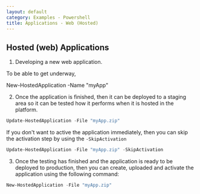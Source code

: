```yaml
---
layout: default
category: Examples - Powershell
title: Applications - Web (Hosted)
---
```


## Hosted (web) Applications

1. Developing a new web application.

To be able to get underway,

New-HostedApplication -Name "myApp"


2. Once the application is finished, then it can be deployed to a staging area so it can be tested how it performs when it is hosted in the platform.

```powershell
Update-HostedApplication -File "myApp.zip"
```

If you don't want to active the application immediately, then you can skip the activation step by using the `-SkipActivation`

```powershell
Update-HostedApplication -File "myApp.zip" -SkipActivation
```

3. Once the testing has finished and the application is ready to be deployed to production, then you can create, uploaded and activate the application using the following command:

```powershell
New-HostedApplication -File "myApp.zip"
```

